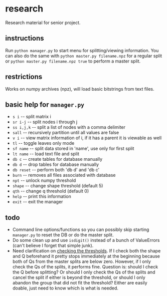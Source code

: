 # research
Research material for senior project.

## instructions

Run `python manager.py` to start menu for splitting/viewing information. You can also do the same with `python master.py filename.npz` for a regular split or `python master.py filename.npz true` to perform a master split.

## restrictions

Works on numpy archives (npz), will load basic bitstrings from text files.

## basic help for `manager.py`

* `s i` -- split matrix i
* `sr i-j` -- split nodes i through j
* `ss i,j,k` -- split a list of nodes with a comma delimiter
* `sall` -- recursively partition until all values are false
* `v i` -- view matrix information of i, if it has a parent it is viewable as well
* `tl` -- toggle leaves only mode
* `sf name` -- split data stored in 'name', use only for first split
* `lt name` -- load text file and split
* `db c` -- create tables for database manually
* `db d` -- drop tables for database manually
* `db reset` -- perform both 'db d' and 'db c'
* `burn` -- removes all files associated with database
* `npt` -- unlock numpy threshold
* `shape` -- change shape threshold (default 5)
* `qth` -- change q threshold (default 0)
* `help` -- print this information
* `exit` -- exit the manager

## todo

* Command line options/functions so you can possibly skip starting `manager.py` to reset the DB or do the master split.
* Do some clean up and use `isdigit()` instead of a bunch of ValueErrors (can't believe I forget that simple junk).
* Need clarification on [checking the thresholds][threshold]. If I check both the shape and Q beforehand it pretty stops immediately at the beginning because both of Qs from the master splits are below zero. However, if I only check the Qs of the splits, it performs fine. Question is: should I check the Q before splitting? Or should I only check the Qs of the splits and cancel the split if either is beyond the threshold, or should I only abandon the group that did not fit the threshold? Either are easily doable, just need to know which is what is needed.

[threshold]: https://github.com/Battleroid/research/blob/master/manager.py#L84-L96
